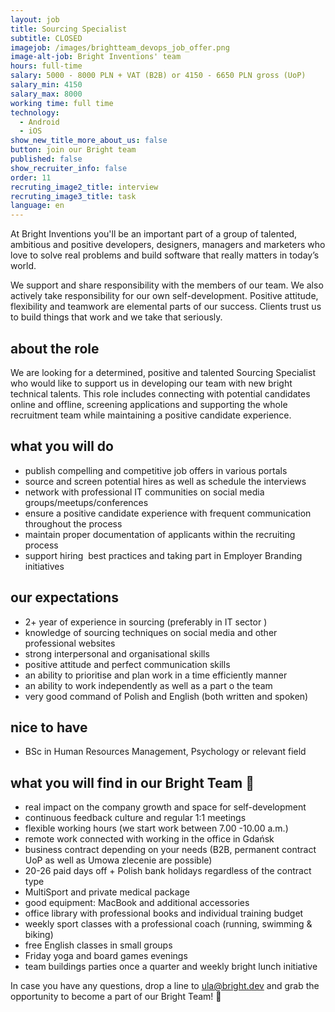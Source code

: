 ```yaml
---
layout: job
title: Sourcing Specialist
subtitle: CLOSED
imagejob: /images/brightteam_devops_job_offer.png
image-alt-job: Bright Inventions' team
hours: full-time
salary: 5000 - 8000 PLN + VAT (B2B) or 4150 - 6650 PLN gross (UoP)
salary_min: 4150
salary_max: 8000
working time: full time
technology:
  - Android
  - iOS
show_new_title_more_about_us: false
button: join our Bright team
published: false
show_recruiter_info: false
order: 11
recruting_image2_title: interview
recruting_image3_title: task
language: en
---
```



At Bright Inventions you'll be an important part of a group of talented, ambitious and positive developers, designers, managers and marketers who love to solve real problems and build software that really matters in today’s world.

We support and share responsibility with the members of our team. We also actively take responsibility for our own self-development. Positive attitude, flexibility and teamwork are elemental parts of our success. Clients trust us to build things that work and we take that seriously.

## about the role

We are looking for a determined, positive and talented Sourcing Specialist who would like to support us in developing our team with new bright technical talents. This role includes connecting with potential candidates online and offline, screening applications and supporting the whole recruitment team while maintaining a positive candidate experience.

## what you will do

* publish compelling and competitive job offers in various portals
* source and screen potential hires as well as schedule the interviews
* network with professional IT communities on social media groups/meetups/conferences  
* ensure a positive candidate experience with frequent communication throughout the process
* maintain proper documentation of applicants within the recruiting process
* support hiring  best practices and taking part in Employer Branding initiatives

## our expectations

* 2+ year of experience in sourcing (preferably in IT sector ) 
* knowledge of sourcing techniques on social media and other professional websites 
* strong interpersonal and organisational skills
* positive attitude and perfect communication skills 
* an ability to prioritise and plan work in a time efficiently manner 
* an ability to work independently as well as a part o the team 
* very good command of Polish and English (both written and spoken)

## nice to have

* BSc in Human Resources Management, Psychology or relevant field

## what you will find in our Bright Team 🧡

* real impact on the company growth and space for self-development 
* continuous feedback culture and regular 1:1 meetings 
* flexible working hours (we start work between 7.00 -10.00 a.m.)
* remote work connected with working in the office in Gdańsk
* business contract depending on your needs (B2B, permanent contract UoP as well as Umowa zlecenie are possible)
* 20-26 paid days off + Polish bank holidays regardless of the contract type
* MultiSport and private medical package
* good equipment: MacBook and additional accessories 
* office library with professional books and individual training budget
* weekly sport classes with a professional coach (running, swimming & biking)
* free English classes in small groups
* Friday yoga and board games evenings
* team buildings parties once a quarter and weekly bright lunch initiative


In case you have any questions, drop a line to [ula@bright.dev](mailto:ula@bright.dev) and grab the opportunity to become a part of our Bright Team! 🧡
